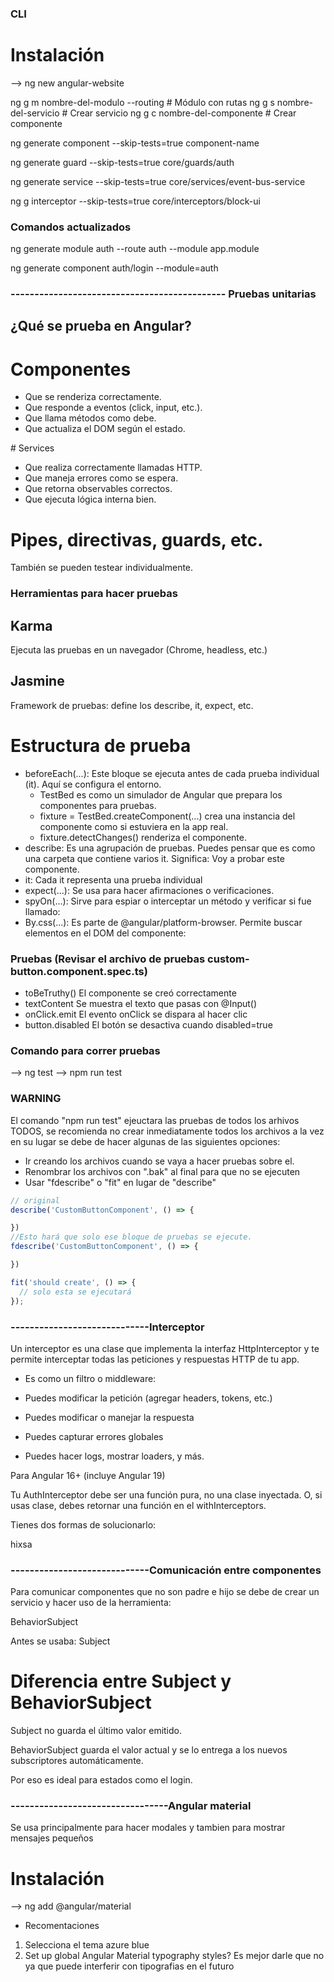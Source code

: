 ### CLI

# Instalación

--> ng new angular-website

ng g m nombre-del-modulo --routing  # Módulo con rutas
ng g s nombre-del-servicio     # Crear servicio
ng g c nombre-del-componente   # Crear componente

ng generate component --skip-tests=true component-name


ng generate guard --skip-tests=true core/guards/auth

ng generate service --skip-tests=true core/services/event-bus-service

ng g interceptor --skip-tests=true core/interceptors/block-ui


### Comandos actualizados

ng generate module auth --route auth --module app.module

ng generate component auth/login --module=auth

###  --------------------------------------------- Pruebas unitarias 

##  ¿Qué se prueba en Angular?

# Componentes

- Que se renderiza correctamente.
- Que responde a eventos (click, input, etc.).
- Que llama métodos como debe.
- Que actualiza el DOM según el estado.

# Services

- Que realiza correctamente llamadas HTTP.
- Que maneja errores como se espera.
- Que retorna observables correctos.
- Que ejecuta lógica interna bien.

# Pipes, directivas, guards, etc.

También se pueden testear individualmente.

### Herramientas para hacer pruebas

## Karma
Ejecuta las pruebas en un navegador (Chrome, headless, etc.)

## Jasmine
Framework de pruebas: define los describe, it, expect, etc.

# Estructura de prueba

- beforeEach(...): Este bloque se ejecuta antes de cada prueba individual (it). Aquí se configura el entorno.
    - TestBed es como un simulador de Angular que prepara los componentes para pruebas.
    - fixture = TestBed.createComponent(...) crea una instancia del componente como si estuviera en la app real.
    - fixture.detectChanges() renderiza el componente.
- describe: Es una agrupación de pruebas. Puedes pensar que es como una carpeta que contiene varios it.  Significa: Voy a probar este componente.
- it: Cada it representa una prueba individual
- expect(...): Se usa para hacer afirmaciones o verificaciones.
- spyOn(...): Sirve para espiar o interceptar un método y verificar si fue llamado:
- By.css(...): Es parte de @angular/platform-browser. Permite buscar elementos en el DOM del componente:

### Pruebas (Revisar el archivo de pruebas custom-button.component.spec.ts)

- toBeTruthy()	El componente se creó correctamente
- textContent	Se muestra el texto que pasas con @Input()
- onClick.emit	El evento onClick se dispara al hacer clic
- button.disabled	El botón se desactiva cuando disabled=true

### Comando para correr pruebas

--> ng test
--> npm run test

### WARNING

El comando "npm run test" ejeuctara las pruebas de todos los arhivos TODOS, se recomienda no crear inmediatamente todos los archivos a la vez en su lugar se debe de hacer algunas de las siguientes opciones:

- Ir creando los archivos cuando se vaya a hacer pruebas sobre el.
- Renombrar los archivos con ".bak" al final para que no se ejecuten
- Usar "fdescribe" o "fit" en lugar de "describe" 

```typescript 
// original
describe('CustomButtonComponent', () => {

})
//Esto hará que solo ese bloque de pruebas se ejecute.
fdescribe('CustomButtonComponent', () => {

})

fit('should create', () => {
  // solo esta se ejecutará
});

```

### -----------------------------Interceptor

Un interceptor es una clase que implementa la interfaz HttpInterceptor y te permite interceptar todas las peticiones y respuestas HTTP de tu app.

- Es como un filtro o middleware:

- Puedes modificar la petición (agregar headers, tokens, etc.)

- Puedes modificar o manejar la respuesta

- Puedes capturar errores globales

- Puedes hacer logs, mostrar loaders, y más.


Para Angular 16+ (incluye Angular 19)

Tu AuthInterceptor debe ser una función pura, no una clase inyectada. O, si usas clase, debes retornar una función en el withInterceptors.

Tienes dos formas de solucionarlo:

hixsa

### -----------------------------Comunicación entre componentes
Para comunicar componentes que no son padre e hijo se debe de crear un servicio y hacer uso de la herramienta:

BehaviorSubject 

Antes se usaba: Subject

# Diferencia entre Subject y BehaviorSubject
Subject no guarda el último valor emitido.

BehaviorSubject guarda el valor actual y se lo entrega a los nuevos subscriptores automáticamente.

Por eso es ideal para estados como el login.


### ---------------------------------Angular material 
Se usa principalmente para hacer modales y tambien para mostrar mensajes pequeños

# Instalación 

--> ng add @angular/material

- Recomentaciones
1. Selecciona el tema azure blue
2. Set up global Angular Material typography styles?  Es mejor darle que no ya que puede interferir con tipografias en el futuro
